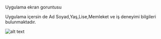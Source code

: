 Uygulama ekran goruntusu

Uygulama içersin de Ad Soyad,Yaş,Lise,Memleket ve iş deneyimi bilgileri bulunmaktadır.

![alt text](https://i.hizliresim.com/EKyZtN.png)
